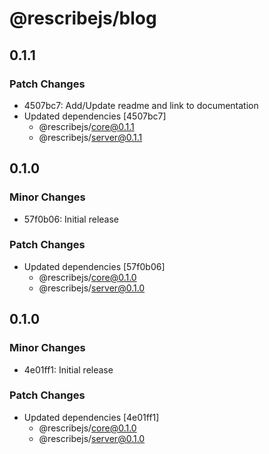 # @rescribejs/blog

## 0.1.1

### Patch Changes

-   4507bc7: Add/Update readme and link to documentation
-   Updated dependencies [4507bc7]
    -   @rescribejs/core@0.1.1
    -   @rescribejs/server@0.1.1

## 0.1.0

### Minor Changes

-   57f0b06: Initial release

### Patch Changes

-   Updated dependencies [57f0b06]
    -   @rescribejs/core@0.1.0
    -   @rescribejs/server@0.1.0

## 0.1.0

### Minor Changes

-   4e01ff1: Initial release

### Patch Changes

-   Updated dependencies [4e01ff1]
    -   @rescribejs/core@0.1.0
    -   @rescribejs/server@0.1.0
